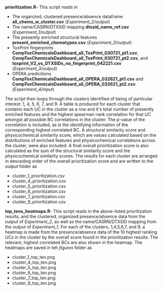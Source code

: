 **prioritization.R**- This script reads in

- The organized, clustered presence/absence dataframe **all_chems_w_cluster.csv** (*Experiment_2/output*)
- The name/CASRN/DTXSID mapping **dtxsid_name_ref.csv** (*Experiment_1/output*)
- The presently enriched structural features **present_enriched_chemotypes.csv** (*Experiment_3/output*)
- ToxPrint fingerprints **CompToxChemicalsDashboard_all_ToxPrint_030721_pt1.csv**, **CompToxChemicalsDashboard_all_ToxPrint_030721_pt2.csv**, and **toxprint_V2_vs_DTXSIDs_no_fingerprint_042221.csv** (*Experiment_3/output*)
-  OPERA predicitions **CompToxChemicalsDashboard_all_OPERA_032621_pt1.csv** and **CompToxChemicalsDashboard_all_OPERA_032621_pt2.csv** (*Experiment_4/input*)

The script then loops through the clusters identified of being of particular interest: 1, 4, 5, 6, 7, and 9. A table is produced for each cluster that contains each UC in the cluster as a row and it's total number of presently enriched features and the highest spearman-rank correlation for that UC amongst all possible BC correlations in the cluster. The p-value of the correlation is included, as is the identifying information of the corresponding highest correlated BC. A structural similarity score and physicochemical similarity score, which are values calculated based on the distributions of enriched features and physicochemical correlations across the cluster, were also included. A final overall prioritization score is also calculated as the sum of the structural similarity score and the physicochemical similarity scores. The results for each cluster are arranged in desceding order of the overall prioritization score and are written to the *output* folder as 

-  cluster_1_prioritization.csv
-  cluster_4_prioritization.csv
-  cluster_5_prioritization.csv
-  cluster_6_prioritization.csv
-  cluster_7_prioritization.csv
-  cluster_9_prioritization.csv

**top_tens_heatmaps.R**- This script reads in the above-listed prioritization results, and the clustered, organized presence/absence data from the *output* of *Experiment_2*, as well as the name/CASRN/DTXSID mapping from the *output* of *Experiment_1*. For each of the clusters, 1,4,5,6,7, and 9, a heatmap is made from the presence/absence data of the 10 highest ranking UCs in the cluster by the overall score found in the prioritization results. The relevant, highest correlated BCs are also shown in the heatmap. The heatmaps are saved in teh *figures* folder as

- cluster_1_top_ten.png
- cluster_4_top_ten.png
- cluster_5_top_ten.png
- cluster_6_top_ten.png
- cluster_7_top_ten.png
- cluster_9_top_ten.png
